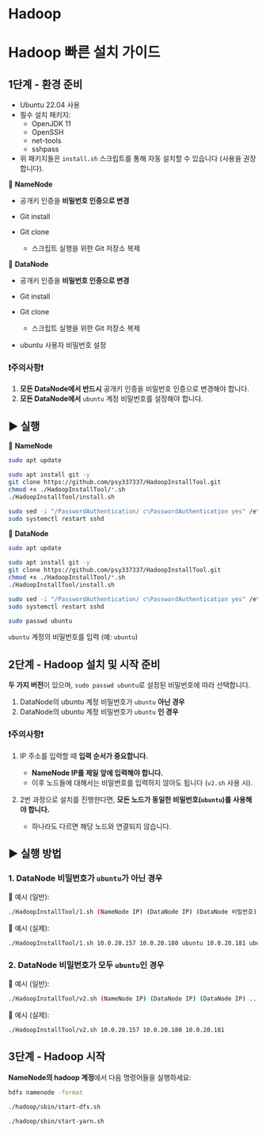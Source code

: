 

# Hadoop

# Hadoop 빠른 설치 가이드

## 1단계 - **환경 준비**

* Ubuntu 22.04 사용
* 필수 설치 패키지:
  * OpenJDK 11
  * OpenSSH
  * net-tools
  * sshpass
* 위 패키지들은 `install.sh` 스크립트를 통해 자동 설치할 수 있습니다 (사용을 권장합니다).

🔸 **NameNode**

* 공개키 인증을 **비밀번호 인증으로 변경**
* Git install
* Git clone

  * 스크립트 실행을 위한 Git 저장소 복제

🔸 **DataNode**

* 공개키 인증을 **비밀번호 인증으로 변경**
* Git install
* Git clone

  * 스크립트 실행을 위한 Git 저장소 복제
* ubuntu 사용자 비밀번호 설정


### ❗주의사항❗

1. **모든 DataNode에서 반드시** 공개키 인증을 비밀번호 인증으로 변경해야 합니다.
2. **모든 DataNode에서** `ubuntu` 계정 비밀번호를 설정해야 합니다.


## ▶ 실행

🔹 **NameNode**

```bash
sudo apt update

sudo apt install git -y
git clone https://github.com/psy337337/HadoopInstallTool.git
chmod +x ./HadoopInstallTool/*.sh
./HadoopInstallTool/install.sh

sudo sed -i "/PasswordAuthentication/ c\PasswordAuthentication yes" /etc/ssh/sshd_config
sudo systemctl restart sshd
```

🔹 **DataNode**

```bash
sudo apt update

sudo apt install git -y
git clone https://github.com/psy337337/HadoopInstallTool.git
chmod +x ./HadoopInstallTool/*.sh
./HadoopInstallTool/install.sh

sudo sed -i "/PasswordAuthentication/ c\PasswordAuthentication yes" /etc/ssh/sshd_config
sudo systemctl restart sshd

sudo passwd ubuntu
```

`ubuntu` 계정의 비밀번호를 입력 (예: `ubuntu`)

## 2단계 - Hadoop 설치 및 시작 준비

**두 가지 버전**이 있으며, `sudo passwd ubuntu`로 설정된 비밀번호에 따라 선택합니다.

1. DataNode의 ubuntu 계정 비밀번호가 `ubuntu` **아닌 경우**
2. DataNode의 ubuntu 계정 비밀번호가 `ubuntu` **인 경우**


### ❗주의사항❗
1. IP 주소를 입력할 때 **입력 순서가 중요합니다.**

   * **NameNode IP를 제일 앞에 입력해야 합니다.**
   * 이후 노드들에 대해서는 비밀번호를 입력하지 않아도 됩니다 (`v2.sh` 사용 시).

2. 2번 과정으로 설치를 진행한다면, **모든 노드가 동일한 비밀번호(`ubuntu`)를 사용해야 합니다.**

   * 하나라도 다르면 해당 노드와 연결되지 않습니다.



## ▶ 실행 방법

### 1. **DataNode 비밀번호가 `ubuntu`가 아닌 경우**

🔹 예시 (일반):

```bash
./HadoopInstallTool/1.sh (NameNode IP) (DataNode IP) (DataNode 비밀번호) (DataNode IP) (DataNode 비밀번호) ...
```

🔹 예시 (실제):

```bash
./HadoopInstallTool/1.sh 10.0.20.157 10.0.20.180 ubuntu 10.0.20.181 ubuntu2
```


### 2. **DataNode 비밀번호가 모두 `ubuntu`인 경우**

🔹 예시 (일반):

```bash
./HadoopInstallTool/v2.sh (NameNode IP) (DataNode IP) (DataNode IP) ...
```

🔹 예시 (실제):

```bash
./HadoopInstallTool/v2.sh 10.0.20.157 10.0.20.180 10.0.20.181
```


## 3단계 - Hadoop 시작

**NameNode의 hadoop 계정**에서 다음 명령어들을 실행하세요:

```bash
hdfs namenode -format

./hadoop/sbin/start-dfs.sh

./hadoop/sbin/start-yarn.sh
```


